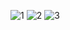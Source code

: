 ![1](https://user-images.githubusercontent.com/60956504/153268861-99963c44-53b2-4a86-a938-91d4027b132c.png)
![2](https://user-images.githubusercontent.com/60956504/153268863-81c9671f-71ad-41ab-bf46-abf1b046b014.png)
![3](https://user-images.githubusercontent.com/60956504/153268867-eb3a74f4-f3b4-4a74-8233-4f152ed5e7f7.png)
